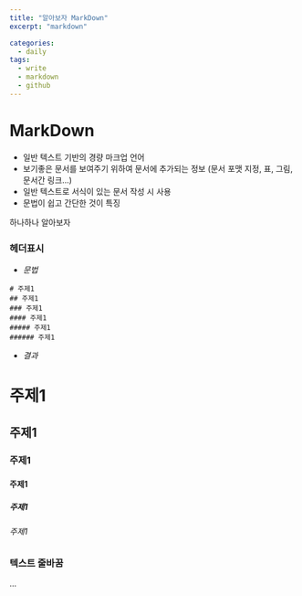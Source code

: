 ```yaml
---
title: "알아보자 MarkDown"
excerpt: "markdown"

categories:
  - daily
tags:
  - write
  - markdown
  - github
---
```



# MarkDown
* 일반 텍스트 기반의 경량 마크업 언어
* 보기좋은 문서를 보여주기 위하여 문서에 추가되는 정보  (문서 포맷 지정, 표, 그림, 문서간 링크...)
* 일반 텍스트로 서식이 있는 문서 작성 시 사용
* 문법이 쉽고 간단한 것이 특징


하나하나 알아보자

### 헤더표시

* _문법_

```
# 주제1
## 주제1
### 주제1
#### 주제1
##### 주제1
###### 주제1
```

* _결과_

# 주제1
## 주제1
### 주제1
#### 주제1
##### 주제1
###### 주제1

### 텍스트 줄바꿈
...
